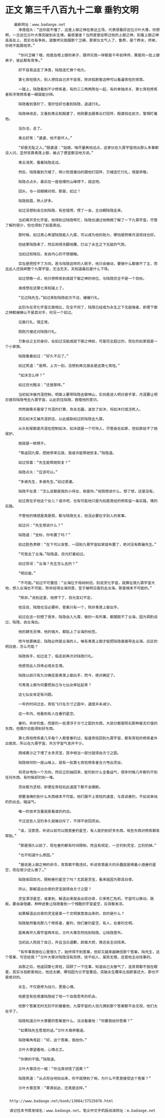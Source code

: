 # 正文 第三千八百九十二章 垂钓文明
        最新网址：www.badaoge.net
          净莲摇头：“这你就不懂了，这是上御之神在表达立场，代表很看好这位兰叶大尊，你想啊，一旦这位兰叶大尊突破到永生境，最感激谁？当然是曾经帮过他的上御之神，别看上御之神高高在上，其实也有争执，就像师兄我跟那个卫横，那家伙太气人了，鲁莽，是个莽夫，师弟，你绝不能跟他学。”
      
          “你问卫横？哦，他是血塔上御的弟子，跟师兄我一样都是千年前拜师，算是同一批上御弟子，彼此都有竞争…”
      
          好不容易送走了净莲，陆隐连忙换个地方。
      
          第七宵柱很大，别人想找自己并不容易，除非孤断客这种可以看遍宵柱的宵首。
      
          一路上，陆隐看到不少修炼者，有的三三两两聚在一起，有的单独闭关，第七宵柱修炼者和寻常修炼者一眼就能分辨。
      
          陆隐看到落狞了，落狞恰好也看到陆隐，遥遥行礼。
      
          陆隐继续走，又看到青云和殷婆了，他刚要去跟青云打招呼，殷婆挡在前方，警惕盯着他。
      
          没办法，走了。
      
          青云好笑：“婆婆，他不是坏人。”
      
          “却是无耻之人。”殷婆道：“姑娘，咱尽量离他远点，这家伙在九霄宇宙闹出那么多事都没人问，显然背靠青莲上御，被占了便宜都没地方说。”
      
          青云浅笑，看着陆隐走远。
      
          然后，陆隐看到万楼了，明小愁很激动的跟他打招呼，万楼连忙行礼，很是恭敬。
      
          陆隐点点头，最后在一座低矮的山峰停下，就这吧。
      
          回头，与一双眼睛对视，那是，如过？
      
          陆隐挑眉，熟人好多。
      
          如过没想到会见到陆隐，有些错愕，愣了一会，主动朝陆隐走来。
      
          当初离开灵化宇宙，他得到过陆隐帮忙，陆隐也通过他稍微了解了一下九霄宇宙，尽管了解的很少，但也得到了如是真经。
      
          那时候，如过真心希望陆隐能入九霄，可以成为他的助力，哪怕是转移月涯视线也好。
      
          但结果陆隐来了，然后闹得天翻地覆，打出了永生之下无敌的气势。
      
          当如过知晓后，发自内心的不想接触。
      
          实在是把控不了方向，若与陆隐这样的人联手，他只会被动，要做什么都做不了主，而且此人还挑衅整个九霄宇宙，无法无天，天知道最后是什么下场。
      
          如过想稳一点，他只想修炼到成就下御之神的地位，与陆隐完全不是一个目标。
      
          谁成想在这第七宵柱碰上了。
      
          “见过陆先生。”如过来到陆隐前方不远，缓缓行礼。
      
          此刻与在灵化宇宙见面相比，完全不同了，陆隐已经成为永生之下无敌强者，即便下御之神都被确认不是其对手，何况一个如过。
      
          见面行礼，很正常。
      
          刚刚万楼还对陆隐行礼。
      
          万象谷之主的身份，在如过没能成就下御之神前，可是完全超过的，现在的如家就是一个小家族。
      
          陆隐看着如过：“好久不见了。”
      
          如过笑道：“是啊，上次一别，没想到再见面会是这第七宵柱。”
      
          “如沐怎么样？”
      
          如过目光黯淡：“还是那样。”
      
          当初如沐被月涯控制，明面上要带陆隐去御神山，实则是进入明日兽手掌，月涯要让明日兽将陆隐甩去九霄宇宙，以此抓住陆隐，吞噬他的意识。
      
          然而御桑天看穿了月涯的打算，攻击无疆，波及了如沐，将如沐打成活死人。
      
          其后如沐又被月涯抓住，以此威胁如过抓陆隐去九霄。
      
          从头到尾都是月涯在控制如沐，如沐就是一个可怜人，尽管身处如家，但如家给不了她保护。
      
          她就是一枚棋子。
      
          “等返回九霄，把她带来见我，我或许能帮她恢复。”陆隐道。
      
          如过惊喜：“先生能帮她恢复？”
      
          陆隐点头：“应该可以。”
      
          “多谢先生，多谢先生。”如过感激。
      
          陆隐不在意：“怎么说都是我的小侍女，倒是你。”他刚想说什么，想了想，还是没有。
      
          如过真在乎他这个女儿？或许吧，也有可能他只是为如是真经的修炼留一条后路，情的后路。
      
          不管他的情感是真是假，都与陆隐无关，他没必要在乎别人的家事。
      
          如过问：“先生想说什么？”
      
          陆隐道：“坐标，你布置了吗？”
      
          如过脸色肃穆：“在下可以发誓，一回到九霄宇宙如家就布置了，绝对没有欺骗先生。”
      
          “可我去了业海。”陆隐道，目光盯着如过。
      
          如过惊讶：“业海？先生怎么去的？”
      
          “明日兽。”
      
          “不可能。”如过不可置信：“业海位于母树树冠，别说灵化宇宙，就算在我九霄宇宙大地，想入业海也不可能，除非经得业海同意，至于被明日兽扔去业海，那是根本不可能的。”
      
          “除非。”说到这里，他停下了，目光变幻不定。
      
          他没说，陆隐也没必要听，答案只有一个，除非青莲上御出手。
      
          如过在这一刻想了很多，陆隐自入九霄，做的一系列事，都摆脱不了业海，因为冥酌说过，陆隐，自业海出。
      
          他的肆无忌惮，他的强大，都贴上了业海的标签。
      
          而今他更确定，陆隐必然是业海的人，唯有青莲上御才能把陆隐直接带去业海，区区的明日兽，怎么可能？
      
          陆隐挥手，如过走了，临走前再次对陆隐行礼。
      
          他感觉此人将来必成永生境。
      
          陆隐以前只有九分确定是青莲上御出手，而今，绝对确定了。
      
          可青莲上御为何要把自己与七仙女牵扯起来？
      
          这七仙女肯定有问题。
      
          一年的时间过去，宵柱飞行在方寸之距中，速度并未减少。
      
          这一年内，他看到有人在垂钓星空。
      
          垂钓，并非钓鱼，而是钓一些漂浮于方寸之距的东西，大部分都是陨石那种毫无价值的东西，但偶尔也能得到好东西。
      
          第七宵柱修炼者几乎每个人都曾垂钓过，每逢宵柱回到九霄宇宙，都有宵柱的修炼者外出贩卖，所以在九霄宇宙，外方宇宙气息并不少。
      
          西域黄沙之下埋了太多灵宝，其中相当一部分就得自方寸之距。
      
          陆隐相邻的一座山峰上，就有一批第七宵柱修炼者合力甩出灵丝。
      
          将灵丝甩向一个方向，然后立刻抽回来，能钓到什么全看运气，很多时候几年都钓不到任何东西，有时候却钓到一堆。
      
          灵丝极为坚韧，即便在宵柱如此速度下都不会绷断。
      
          想要准确钓到什么东西根本不可能，他们跟不上宵柱的速度，与其说垂钓，不如说单纯的扔出去，碰运气。
      
          唯一的技术含量就是看谁扔的远。
      
          不过这些人没钓多久就被训斥了，不得不收回灵丝。
      
          “诶，没意思，听说以前可以随意垂钓星空，有人能钓到好多东西，有些东西对修炼都有帮助。”
      
          “那是很久以前了，现在垂钓都有时间限制，而且有规定，一旦钓到灵宝，立刻扔掉。”
      
          “也不知道什么原因。”
      
          “据说是上御之神的命令，宵首都不敢违抗，听说宵首最大的乐趣就是喝着小酒垂钓星空，现在很少这么做了…”
      
          陆隐收回目光，限制垂钓星空了吗？尤其是灵宝，看来就因为那具白骨。
      
          所以，那解语出白骨的灵宝就得自方寸之距？
      
          灵宝漂浮星空，谁拿到，解语出来就会出现白骨，引来死亡危机，宇宙可以移动，跳板，要自身隐藏，种种迹象让陆隐看到一个残酷的宇宙星空，后背都发凉。
      
          如果解语出白骨的灵宝是某一个文明故意放出来的，目的是什么？
      
          陆隐陡然看向那几个修炼者，垂钓，他们垂钓星空，有人，在垂钓文明。
      
          距离离开九霄宇宙两年后，兰叶大尊忽然找到陆隐，让陆隐意外。
      
          当初此人败给了自己，并且当众道歉，颜面大损，竟还会主动找来。
      
          “有件事我放在心里很久了，始终得不到答案，但却又越来越确信那个答案，陆先生，这个答案，可否给我？”兰叶大尊对陆隐没有怨愤，技不如人，虽败无憾，还是他主动找事的。
      
          自那之后，他返回第七宵柱，回顾了一下往事，知道自己太傲气了，连宵首都不放在眼里，其实与孤断客相比，他还太嫩，哪怕因为兰宇宙重启，突破永生概率比孤断客还大，那也不是绝对的。
      
          永生，不仅是修为战力，更是心境。
      
          他甚至有些感激陆隐给了他一个自我思考的机会。
      
          但那个答案无时无刻不折磨着他，九霄宇宙的人但凡猜到那个答案都不会无视，他们太在乎了。
      
          陆隐知道兰叶大尊要的答案是什么，淡淡看着他：“你要我给你答案？”
      
          “如果陆先生愿意的话。”兰叶大尊恭敬道。
      
          陆隐嘴角弯起：“好，这个答案，我给你。”
      
          兰叶大尊望着他，心情忐忑。
      
          “你猜的不错。”陆隐道。
      
          兰叶大尊目光一缩：“你当真领悟了因果？”
      
          陆隐笑道：“从点将台地狱出来，你不就猜到了嘛，为什么不愿意接受这个答案？”
      
          兰叶大尊苦笑：“果真如此，还真是这样。”
      
      
      http://www.badaoge.net/book/13084/37525076.html
      
      请记住本书首发域名：www.badaoge.net。笔尖中文手机版阅读网址：m.badaoge.net